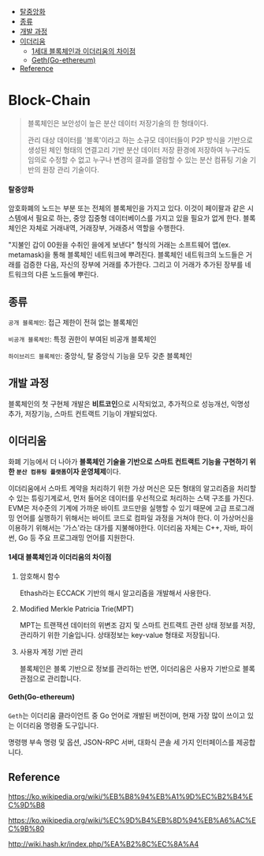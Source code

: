   * [탈중앙화](#----)
  * [종류](#--)
  * [개발 과정](#-----)
  * [이더리움](#----)
      - [1세대 블록체인과 이더리움의 차이점](#1------------------)
      - [Geth(Go-ethereum)](#geth-go-ethereum-)
  * [Reference](#reference)


# Block-Chain

> 블록체인은 보안성이 높은 분산 데이터 저장기술의 한 형태이다.
>
> 관리 대상 데이터를 '블록'이라고 하는 소규모 데이터들이 P2P 방식을 기반으로 생성된 체인 형태의 연결고리 기반 분산 데이터 저장 환경에 저장하여 누구라도 임의로 수정할 수 없고 누구나 변경의 결과를 열람할 수 있는 분산 컴퓨팅 기술 기반의 원장 관리 기술이다.

#### 탈중앙화

암호화폐의 노드는 부분 또는 전체의 블록체인을 가지고 있다. 이것이 페이팔과 같은 시스템에서 필요로 하는, 중앙 집중형 데이터베이스를 가지고 있을 필요가 없게 한다. 블록체인은 자체로 거래내역, 거래장부, 거래증서 역할을 수행한다. 

"지불인 갑이 00원을 수취인 을에게 보낸다" 형식의 거래는 소프트웨어 앱(ex. metamask)을 통해 블록체인 네트워크에 뿌려진다. 블록체인 네트워크의 노드들은 거래를 검증한 다음, 자신의 장부에 거래를 추가한다. 그리고 이 거래가 추가된 장부를 네트워크의 다른 노드들에 뿌린다.



## 종류

`공개 블록체인`: 접근 제한이 전혀 없는 블록체인

`비공개 블록체인`: 특정 권한이 부여된 비공개 블록체인

`하이브리드 블록체인`: 중앙식, 탈 중앙식 기능을 모두 갖춘 블록체인

## 개발 과정

블록체인의 첫 구현체 개발은 **비트코인**으로 시작되었고, 추가적으로 성능개선, 익명성 추가, 저장기능, 스마트 컨트랙트 기능이 개발되었다.



## 이더리움

화폐 기능에서 더 나아가 **블록체인 기술을 기반으로 스마트 컨트랙트 기능을 구현하기 위한 `분산 컴퓨팅 플랫폼`이자 운영체제**이다.

이더리움에서 스마트 계약을 처리하기 위한 가상 머신은 모든 형태의 알고리즘을 처리할 수 있는 튜링기계로서, 먼저 들어온 데이터를 우선적으로 처리하는 스택 구조를 가진다. EVM은 저수준의 기계에 가까운 바이트 코드만을 실행할 수 있기 때문에 고급 프로그래밍 언어를 실행하기 위해서는 바이트 코드로 컴파일 과정을 거쳐야 한다. 이 가상머신을 이용하기 위해서는 '가스'라는 대가를 지불해야한다. 이더리움 자체는 C++, 자바, 파이썬, Go 등 주요 프로그래밍 언어를 지원한다.

#### 1세대 블록체인과 이더리움의 차이점

1. 암호해시 함수

   Ethash라는 ECCACK 기반의 해시 알고리즘을 개발해서 사용한다.

2. Modified Merkle Patricia Trie(MPT)

   MPT는 트랜잭션 데이터의 위변조 감지 및 스마트 컨트랙트 관련 상태 정보를 저장, 관리하기 위한 기술입니다. 상태정보는 key-value 형태로 저장됩니다.

3. 사용자 계정 기반 관리

   블록체인은 블록 기반으로 정보를 관리하는 반면, 이더리움은 사용자 기반으로 블록 관점으로 관리합니다.

#### Geth(Go-ethereum)

`Geth`는 이더리움 클라이언트 중 Go 언어로 개발된 버전이며, 현재 가장 많이 쓰이고 있는 이더리움 명령줄 도구입니다.

명령행 부속 명령 및 옵션, JSON-RPC 서버, 대화식 콘솔 세 가지 인터페이스를 제공합니다.



## Reference

https://ko.wikipedia.org/wiki/%EB%B8%94%EB%A1%9D%EC%B2%B4%EC%9D%B8

https://ko.wikipedia.org/wiki/%EC%9D%B4%EB%8D%94%EB%A6%AC%EC%9B%80

http://wiki.hash.kr/index.php/%EA%B2%8C%EC%8A%A4
